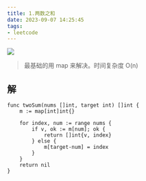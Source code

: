 ```yaml
---
title: 1.两数之和
date: 2023-09-07 14:25:45
tags:
- leetcode 
---
```




![](./../images/cover/IMG_0549.jpg)

> 最基础的用 map 来解决。时间复杂度 O(n)


## 解

<!--more-->
```shell
func twoSum(nums []int, target int) []int {
	m := map[int]int{}

	for index, num := range nums {
		if v, ok := m[num]; ok {
			return []int{v, index}
		} else {
			m[target-num] = index
		}
	}
	return nil
}
```